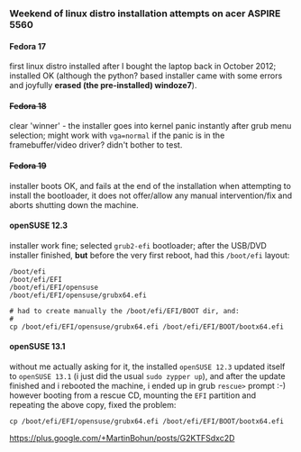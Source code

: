 ### Weekend of linux distro installation attempts on acer ASPIRE 5560

#### Fedora 17
first linux distro installed after I bought the laptop back in October 2012; installed OK (although the python? based installer came with some errors and joyfully **erased (the pre-installed) windoze7**).

#### ~~Fedora 18~~
clear 'winner' - the installer goes into kernel panic instantly after grub menu selection; might work with `vga=normal` if the panic is in the framebuffer/video driver? didn't bother to test.  

#### ~~Fedora 19~~
installer boots OK, and fails at the end of the installation when attempting to install the bootloader, it does not offer/allow any manual intervention/fix and aborts shutting down the machine.

#### openSUSE 12.3
installer work fine; selected `grub2-efi` bootloader; after the USB/DVD installer finished, **but** before the very first reboot, had this `/boot/efi` layout:
```
/boot/efi
/boot/efi/EFI
/boot/efi/EFI/opensuse
/boot/efi/EFI/opensuse/grubx64.efi

# had to create manually the /boot/efi/EFI/BOOT dir, and:
#
cp /boot/efi/EFI/opensuse/grubx64.efi /boot/efi/EFI/BOOT/bootx64.efi
```

#### openSUSE 13.1
without me actually asking for it, the installed `openSUSE 12.3` updated itself to `openSUSE 13.1` (i just did the usual `sudo zypper up`),
and after the update finished and i rebooted the machine, i ended up in grub `rescue>` prompt :-) 
however booting from a rescue CD, mounting the `EFI` partition and repeating the above copy, fixed the problem:
```
cp /boot/efi/EFI/opensuse/grubx64.efi /boot/efi/EFI/BOOT/bootx64.efi
```

https://plus.google.com/+MartinBohun/posts/G2KTFSdxc2D
